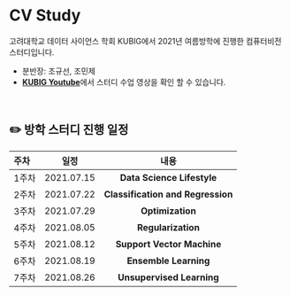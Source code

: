 # CV Study
고려대학교 데이터 사이언스 학회 KUBIG에서 2021년 여름방학에 진행한 컴퓨터비전 스터디입니다.  
* 분반장: 조규선, 조민제
* [**KUBIG Youtube**](https://www.youtube.com/playlist?list=PLmspR8EWUwDfVMh81WWXnqOD5lRDyReNQ)에서 스터디 수업 영상을 확인 할 수 있습니다. 

<br>

## ✏️ 방학 스터디 진행 일정

|   주차   |   일정   |   내용   |   
|:----------------------------|:----------------------------:|:--------------------:|
|  1주차  | 2021.07.15 | **Data Science Lifestyle** | 
|  2주차  | 2021.07.22 | **Classification and Regression**  | 
|  3주차  | 2021.07.29 | **Optimization** | 
|  4주차  | 2021.08.05 | **Regularization** | 
|  5주차  | 2021.08.12 | **Support Vector Machine** |  
|  6주차  | 2021.08.19 | **Ensemble Learning** |  
|  7주차  | 2021.08.26 | **Unsupervised Learning** |

<br>

